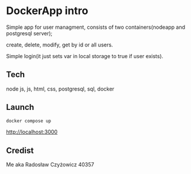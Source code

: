# DockerApp intro
Simple app for user managment, consists of two containers(nodeapp and postgresql server);

create, delete, modify, get by id or all users.

Simple login(it just sets var in local storage to true if user exists).

## Tech
node js, js, html, css, postgresql, sql, docker

## Launch
```sh
docker compose up
```

[http://localhost:3000](http://localhost:3000)

## Credist
Me aka Radosław Czyżowicz 40357
